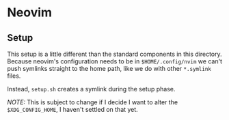 # Neovim

## Setup
This setup is a little different than the standard components in this directory.
Because neovim's configuration needs to be in `$HOME/.config/nvim` we can't push
symlinks straight to the home path, like we do with other `*.symlink` files.

Instead, `setup.sh` creates a symlink during the setup phase.

*NOTE:* This is subject to change if I decide I want to alter the `$XDG_CONFIG_HOME`,
I haven't settled on that yet.
